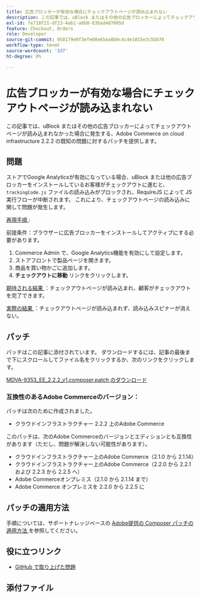 ```yaml
---
title: 広告ブロッカーが有効な場合にチェックアウトページが読み込まれない
description: この記事では、uBlock またはその他の広告ブロッカーによってチェックアウトページが読み込まれなかった場合に発生する、Adobe Commerce on cloud infrastructure 2.2.2 の既知の問題に対するパッチを提供します。
exl-id: fe718f21-df23-4ab1-a6b0-03bad4d7095d
feature: Checkout, Orders
role: Developer
source-git-commit: 958179e0f3efe08e65ea8b0c4c4e1015e3c5bb76
workflow-type: tm+mt
source-wordcount: '337'
ht-degree: 0%

---
```


# 広告ブロッカーが有効な場合にチェックアウトページが読み込まれない

この記事では、uBlock またはその他の広告ブロッカーによってチェックアウトページが読み込まれなかった場合に発生する、Adobe Commerce on cloud infrastructure 2.2.2 の既知の問題に対するパッチを提供します。

## 問題

ストアでGoogle Analyticsが有効になっている場合、uBlock または他の広告ブロッカーをインストールしているお客様がチェックアウトに進むと、`trackingCode.js` ファイルの読み込みがブロックされ、RequireJS によって JS 実行フローが中断されます。 これにより、チェックアウトページの読み込みに関して問題が発生します。

<u> 再現手順 </u> :

前提条件：ブラウザーに広告ブロッカーをインストールしてアクティブにする必要があります。

1. Commerce Admin で、Google Analytics機能を有効にして設定します。
1. ストアフロントで製品ページを開きます。
1. 商品を買い物かごに追加します。
1. **チェックアウトに移動** リンクをクリックします。

<u> 期待される結果 </u>：チェックアウトページが読み込まれ、顧客がチェックアウトを完了できます。

<u> 実際の結果 </u>：チェックアウトページが読み込まれず、読み込みスピナーが消えない。

## パッチ

パッチはこの記事に添付されています。 ダウンロードするには、記事の最後まで下にスクロールしてファイル名をクリックするか、次のリンクをクリックします。

[MDVA-9353\_EE\_2.2.2\_v1.composer.patch のダウンロード](assets/MDVA-9353_EE_2.2.2_v1.composer.patch.zip)

### 互換性のあるAdobe Commerceのバージョン：

パッチは次のために作成されました。

* クラウドインフラストラクチャー 2.2.2 上のAdobe Commerce

このパッチは、次のAdobe Commerceのバージョンとエディションとも互換性があります（ただし、問題が解決しない可能性があります）。

* クラウドインフラストラクチャー上のAdobe Commerce（2.1.0 から 2.1.14）
* クラウドインフラストラクチャー上のAdobe Commerce（2.2.0 から 2.2.1 および 2.2.3 から 2.2.5 へ）
* Adobe Commerceオンプレミス（2.1.0 から 2.1.14 まで）
* Adobe Commerce オンプレミスを 2.2.0 から 2.2.5 に

## パッチの適用方法

手順については、サポートナレッジベースの [Adobe提供の Composer パッチの適用方法 ](/help/how-to/general/how-to-apply-a-composer-patch-provided-by-magento.md) を参照してください。

## 役に立つリンク

* [GitHub で取り上げた問題 ](https://github.com/magento/magento2/pull/13061)

## 添付ファイル
